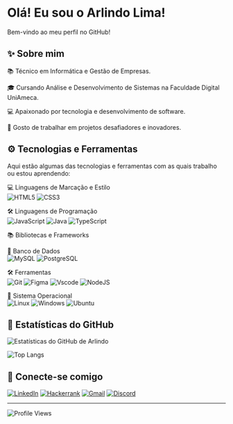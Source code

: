 # Olá! Eu sou o Arlindo Lima!

Bem-vindo ao meu perfil no GitHub!

## ✨ Sobre mim

📚 Técnico em Informática e Gestão de Empresas.

🎓 Cursando Análise e Desenvolvimento de Sistemas na Faculdade Digital UniAmeca.

💻 Apaixonado por tecnologia e desenvolvimento de software.

🚀 Gosto de trabalhar em projetos desafiadores e inovadores.

## ⚙️ Tecnologias e Ferramentas

Aqui estão algumas das tecnologias e ferramentas com as quais trabalho ou estou aprendendo:

💻 Linguagens de Marcação e Estilo<br>
![HTML5](https://img.shields.io/badge/HTML5-E34F26?style=for-the-badge&logo=html5&logoColor=white)
![CSS3](https://img.shields.io/badge/CSS3-1572B6?style=for-the-badge&logo=css3&logoColor=white)



🛠️ Linguagens de Programação <br> 
![JavaScript](https://img.shields.io/badge/JavaScript-F7DF1E?style=for-the-badge&logo=javascript&logoColor=black)
![Java](https://img.shields.io/badge/java-%23ED8B00.svg?style=for-the-badge&logo=openjdk&logoColor=white)
![TypeScript](https://img.shields.io/badge/TypeScript-007ACC?style=for-the-badge&logo=typescript&logoColor=white)
 
📚 Bibliotecas e Frameworks

📂 Banco de Dados<br>
![MySQL](https://img.shields.io/badge/MySQL-00000F?style=for-the-badge&logo=mysql&logoColor=white)
![PostgreSQL](https://img.shields.io/badge/PostgreSQL-000?style=for-the-badge&logo=postgresql)

🛠️ Ferramentas<br>
![Git](https://img.shields.io/badge/GIT-E44C30?style=for-the-badge&logo=git&logoColor=white)
![Figma](https://img.shields.io/badge/Figma-696969?style=for-the-badge&logo=figma&logoColor=figma)
![Vscode](https://img.shields.io/badge/Vscode-007ACC?style=for-the-badge&logo=visual-studio-code&logoColor=white)
![NodeJS](https://img.shields.io/badge/node.js-6DA55F?style=for-the-badge&logo=node.js&logoColor=white)

📼 Sistema Operacional <br>
![Linux](https://img.shields.io/badge/Linux-000?style=for-the-badge&logo=linux&logoColor=FCC624)
![Windows](https://img.shields.io/badge/Windows-000?style=for-the-badge&logo=windows&logoColor=2CA5E0)
![Ubuntu](https://img.shields.io/badge/Ubuntu-35495E?style=for-the-badge&logo=ubuntu&logoColor=2CA5E0)


## 🌟 Estatísticas do GitHub

![Estatísticas do GitHub de Arlindo](https://github-readme-stats.vercel.app/api?username=Arlindo21&show_icons=true&theme=radical)

![Top Langs](https://github-readme-stats-git-masterrstaa-rickstaa.vercel.app/api/top-langs/?username=Arlindo21&bg_color=000&border_color=30A3DC&title_color=E94D5F&text_color=FFF)



## 💌 Conecte-se comigo
[![LinkedIn](https://img.shields.io/badge/LinkedIn-0077B5?style=for-the-badge&logo=linkedin&logoColor=white)](https://www.linkedin.com/in/arlindo-dos-santos-lima-a4a642323/)
[![Hackerrank](https://img.shields.io/badge/-Hackerrank-2EC866?style=for-the-badge&logo=HackerRank&logoColor=white)](https://www.hackerrank.com/profile/arlindolima307)
[![Gmail](https://img.shields.io/badge/Gmail-333333?style=for-the-badge&logo=gmail&logoColor=red)](mailto:Arlindolima307@gmail.com)
[![Discord](https://img.shields.io/badge/Discord-7289DA?style=for-the-badge&logo=discord&logoColor=white)](https://discord.com/channels/@ynek21_70660/)

---
![Profile Views](https://komarev.com/ghpvc/?username=Arlindo21&color=blue)
